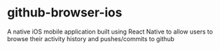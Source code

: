 # github-browser-ios
A native iOS mobile application built using React Native to allow users to browse their activity history and pushes/commits to github
